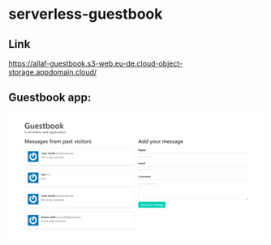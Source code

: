 # serverless-guestbook
## Link
https://allaf-guestbook.s3-web.eu-de.cloud-object-storage.appdomain.cloud/
## Guestbook app:
![Guestbook](/guestbook.png)
